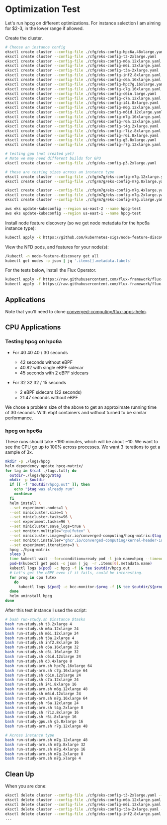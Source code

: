 # Optimization Test

Let's run hpcg on different optimizations. For instance selection I am aiming for $2-3, in the lower range if allowed.

Create the cluster.

```bash
# Choose an instance config
eksctl create cluster --config-file ./cfg/eks-config-hpc6a.48xlarge.yaml
eksctl create cluster --config-file ./cfg/eks-config-t3-2xlarge.yaml
eksctl create cluster --config-file ./cfg/eks-config-m6a.12xlarge.yaml
eksctl create cluster --config-file ./cfg/eks-config-m6i.12xlarge.yaml
eksctl create cluster --config-file ./cfg/eks-config-t3a-2xlarge.yaml
eksctl create cluster --config-file ./cfg/eks-config-inf2.8xlarge.yaml
eksctl create cluster --config-file ./cfg/eks-config-c6a.16xlarge.yaml
eksctl create cluster --config-file ./cfg/eks-config-hpc7g.16xlarge.yaml
eksctl create cluster --config-file ./cfg/eks-config-c7g.16xlarge.yaml
eksctl create cluster --config-file ./cfg/eks-config-c6in.large.yaml
eksctl create cluster --config-file ./cfg/eks-config-c7a.12xlarge.yaml
eksctl create cluster --config-file ./cfg/eks-config-i4i.8xlarge.yaml
eksctl create cluster --config-file ./cfg/eks-config-m6g.12xlarge.yaml
eksctl create cluster --config-file ./cfg/eks-config-m6id.12xlarge.yaml
eksctl create cluster --config-file ./cfg/eks-config-m7g.16xlarge.yaml
eksctl create cluster --config-file ./cfg/eks-config-r6a.12xlarge.yaml
eksctl create cluster --config-file ./cfg/eks-config-t4g.2xlarge.yaml
eksctl create cluster --config-file ./cfg/eks-config-r7iz.8xlarge.yaml
eksctl create cluster --config-file ./cfg/eks-config-r6i.8xlarge.yaml
eksctl create cluster --config-file ./cfg/eks-config-g5.8xlarge.yaml
eksctl create cluster --config-file ./cfg/eks-config-r7g.12xlarge.yaml

# testing gpu (not created yet)
# Note we may need different builds for GPU
eksctl create cluster --config-file ./cfg/eks-config-p3.2xlarge.yaml

# these are testing sizes across an instance type
eksctl create cluster --config-file ./cfg/m7g/eks-config-m7g.12xlarge.yaml
eksctl create cluster --config-file ./cfg/m7g/eks-config-m7g.8xlarge.yaml

eksctl create cluster --config-file ./cfg/m7g/eks-config-m7g.4xlarge.yaml
eksctl create cluster --config-file ./cfg/m7g/eks-config-m7g.2xlarge.yaml
eksctl create cluster --config-file ./cfg/m7g/eks-config-m7g.xlarge.yaml

aws eks update-kubeconfig --region us-east-2 --name hpcg-test
aws eks update-kubeconfig --region us-east-1 --name hpcg-test
```

Install node feature discovery (so we get node metadata for the hpc6a instance type):

```bash
kubectl apply -k https://github.com/kubernetes-sigs/node-feature-discovery/deployment/overlays/default?ref=v0.17.3
```

View the NFD pods, and features for your node(s):

```bash
/kubectl -n node-feature-discovery get all
kubectl get nodes -o json | jq '.items[].metadata.labels'
```

For the tests below, install the Flux Operator.

```bash
kubectl apply -f https://raw.githubusercontent.com/flux-framework/flux-operator/refs/heads/main/examples/dist/flux-operator.yaml
kubectl apply -f https://raw.githubusercontent.com/flux-framework/flux-operator/refs/heads/main/examples/dist/flux-operator-arm.yaml
```

## Applications

Note that you'll need to clone [converged-computing/flux-apps-helm](https://github.com/converged-computing/flux-apps-helm).

## CPU Applications

### Testing hpcg on hpc6a

- For 40 40 40 / 30 seconds
  - 42 seconds without eBPF
  - 40.82 with single eBPF sidecar
  - 45 seconds with 2 eBPF sidecars

- For 32 32 32 / 15 seconds
  - 2 eBPF sidecars (22 seconds)
  - 21.47 seconds without eBPF

We chose a problem size of the above to get an approximate running time of 30 seconds. With ebpf containers and without turned to be similar performance.

### hpcg on hpc6a

These runs should take ~190 minutes, which will be about ~10. We want to see the CPU go up to 100% across processes. We want 3 iterations to get a sample of 3x.

```bash
mkdir -p ./logs/hpcg
helm dependency update hpcg-matrix/
for tag in $(cat ./tags.txt); do
  outdir=./logs/hpcg/$tag
  mkdir -p $outdir
  if [[ -f "$outdir/hpcg.out" ]]; then
    echo "$tag was already run"
    continue
  fi
  helm install \
  --set experiment.nodes=1 \
  --set minicluster.size=1 \
  --set minicluster.tasks=96 \
  --set experiment.tasks=96 \
  --set minicluster.save_logs=true \
  --set monitor.multiple="cpu|futex" \
  --set minicluster.image=ghcr.io/converged-computing/hpcg-matrix:$tag \
  --set monitor.installer="ghcr.io/converged-computing/kernel-header-installer:fedora43" \
  --set experiment.iterations=3 \
  hpcg ./hpcg-matrix
  sleep 3
  time kubectl wait --for=condition=ready pod -l job-name=hpcg --timeout=600s
  pod=$(kubectl get pods -o json | jq  -r .items[0].metadata.name)
  kubectl logs ${pod} -c hpcg -f |& tee $outdir/hpcg.out
  # Let's get the eBPF even if it fails, could be interesting.
  for prog in cpu futex
    do
      kubectl logs ${pod} -c bcc-monitor-$prog -f |& tee $outdir/${prog}.out    
  done
  helm uninstall hpcg
done
```

After this test instance I used the script:

```bash
# bash run-study.sh $instance $tasks
bash run-study.sh t3.2xlarge 4
bash run-study.sh m6a.12xlarge 24
bash run-study.sh m6i.12xlarge 24
bash run-study.sh t3a.2xlarge 4
bash run-study.sh inf2.8xlarge 16
bash run-study.sh c6a.16xlarge 32
bash run-study.sh c6i.16xlarge 32
bash run-study.sh c6id.12xlarge 24
bash run-study.sh d3.4xlarge 8
bash run-study-arm.sh hpc7g.16xlarge 64
bash run-study-arm.sh c7g.16xlarge 64
bash run-study.sh c6in.12xlarge 24
bash run-study.sh c7a.12xlarge 24
bash run-study.sh i4i.8xlarge 16
bash run-study-arm.sh m6g.12xlarge 48
bash run-study.sh m6id.12xlarge 24
bash run-study-arm.sh m7g.16xlarge 64
bash run-study.sh r6a.12xlarge 24
bash run-study-arm.sh t4g.2xlarge 8
bash run-study.sh r7iz.8xlarge 16
bash run-study.sh r6i.8xlarge 16
bash run-study-gpu.sh g5.8xlarge 16
bash run-study-arm.sh r7g.12xlarge 48

# Across instance type
bash run-study-arm.sh m7g.12xlarge 48
bash run-study-arm.sh m7g.8xlarge 32
bash run-study-arm.sh m7g.4xlarge 16
bash run-study-arm.sh m7g.2xlarge 8
bash run-study-arm.sh m7g.xlarge 4
```

## Clean Up

When you are done:

```bash
eksctl delete cluster --config-file ./cfg/eks-config-t3-2xlarge.yaml --wait
eksctl delete cluster --config-file ./cfg/eks-config-m6a.12xlarge.yaml --wait
eksctl delete cluster --config-file ./cfg/eks-config-m6i.12xlarge.yaml --wait
eksctl delete cluster --config-file ./cfg/eks-config-t3a-2xlarge.yaml --wait
eksctl delete cluster --config-file ./cfg/eks-config-inf2.8xlarge.yaml --wait
...
```
